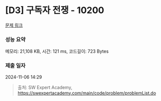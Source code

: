 # [D3] 구독자 전쟁 - 10200 

[문제 링크](https://swexpertacademy.com/main/code/problem/problemDetail.do?contestProbId=AXMCXV_qVgkDFAWv) 

### 성능 요약

메모리: 21,108 KB, 시간: 121 ms, 코드길이: 723 Bytes

### 제출 일자

2024-11-06 14:29



> 출처: SW Expert Academy, https://swexpertacademy.com/main/code/problem/problemList.do